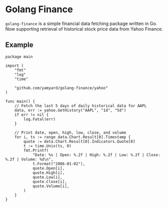 # Golang Finance

`golang-finance` is a simple financial data fetching package written in Go.
Now supporting retrieval of historical stock price data from Yahoo Finance.

## Example
```
package main

import (
	"fmt"
	"log"
	"time"

	"github.com/yamyard/golang-finance/yahoo"
)

func main() {
	// Fetch the last 5 days of daily historical data for AAPL
	data, err := yahoo.GetHistory("AAPL", "1d", "5d")
	if err != nil {
		log.Fatal(err)
	}

	// Print date, open, high, low, close, and volume
	for i, ts := range data.Chart.Result[0].Timestamp {
		quote := data.Chart.Result[0].Indicators.Quote[0]
		t := time.Unix(ts, 0)
		fmt.Printf(
			"Date: %s | Open: %.2f | High: %.2f | Low: %.2f | Close: %.2f | Volume: %d\n",
			t.Format("2006-01-02"),
			quote.Open[i],
			quote.High[i],
			quote.Low[i],
			quote.Close[i],
			quote.Volume[i],
		)
	}
}
```
